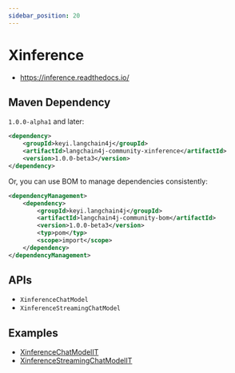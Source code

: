 ```yaml
---
sidebar_position: 20
---
```


# Xinference

- https://inference.readthedocs.io/


## Maven Dependency

`1.0.0-alpha1` and later:

```xml
<dependency>
    <groupId>keyi.langchain4j</groupId>
    <artifactId>langchain4j-community-xinference</artifactId>
    <version>1.0.0-beta3</version>
</dependency>
```

Or, you can use BOM to manage dependencies consistently:

```xml
<dependencyManagement>
    <dependency>
        <groupId>keyi.langchain4j</groupId>
        <artifactId>langchain4j-community-bom</artifactId>
        <version>1.0.0-beta3</version>
        <typ>pom</typ>
        <scope>import</scope>
    </dependency>
</dependencyManagement>
```


## APIs

- `XinferenceChatModel`
- `XinferenceStreamingChatModel`


## Examples

- [XinferenceChatModelIT](https://github.com/langchain4j/langchain4j-community/blob/main/models/langchain4j-community-xinference/src/test/java/dev/langchain4j/community/model/xinference/XinferenceChatModelIT.java)
- [XinferenceStreamingChatModelIT](https://github.com/langchain4j/langchain4j-community/blob/main/models/langchain4j-community-xinference/src/test/java/dev/langchain4j/community/model/xinference/XinferenceStreamingChatModelIT.java)
